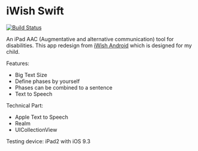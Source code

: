 # iWish Swift
[![Build Status](https://travis-ci.org/ccjeng/iWishSwift-AAC.svg?branch=master)](https://travis-ci.org/ccjeng/iWishSwift-AAC)

An iPad AAC (Augmentative and alternative communication) tool for disabilities.
This app redesign from [iWish Android](https://github.com/ccjeng/iWish-AAC) which is designed for my child.

Features:
* Big Text Size
* Define phases by yourself
* Phases can be combined to a sentence
* Text to Speech

Technical Part:
* Apple Text to Speech
* Realm
* UICollectionView


Testing device: iPad2 with iOS 9.3
